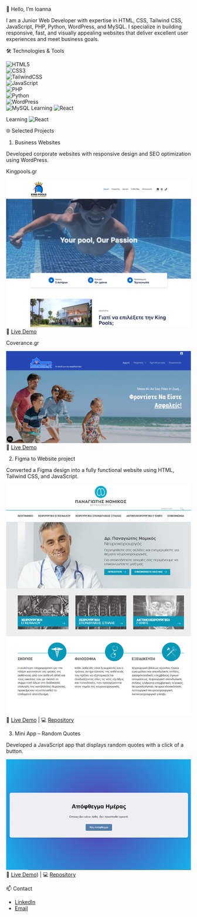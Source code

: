 👋 Hello, I’m Ioanna

I am a Junior Web Developer with expertise in HTML, CSS, Tailwind CSS, JavaScript, PHP, Python, WordPress, and MySQL.
I specialize in building responsive, fast, and visually appealing websites that deliver excellent user experiences and meet business goals.


🛠️ Technologies & Tools

![HTML5](https://img.shields.io/badge/HTML5-E34F26?style=for-the-badge&logo=html5&logoColor=white)  
![CSS3](https://img.shields.io/badge/CSS3-1572B6?style=for-the-badge&logo=css3&logoColor=white)  
![TailwindCSS](https://img.shields.io/badge/Tailwind_CSS-38B2AC?style=for-the-badge&logo=tailwind-css&logoColor=white)  
![JavaScript](https://img.shields.io/badge/JavaScript-F7DF1E?style=for-the-badge&logo=javascript&logoColor=black)  
![PHP](https://img.shields.io/badge/PHP-777BB4?style=for-the-badge&logo=php&logoColor=white)  
![Python](https://img.shields.io/badge/Python-3776AB?style=for-the-badge&logo=python&logoColor=white)  
![WordPress](https://img.shields.io/badge/WordPress-21759B?style=for-the-badge&logo=wordpress&logoColor=white)  
![MySQL](https://img.shields.io/badge/MySQL-005C84?style=for-the-badge&logo=mysql&logoColor=white) 
Learning ![React](https://img.shields.io/badge/React-61DAFB?style=for-the-badge&logo=react&logoColor=white)

Learning
![React](https://img.shields.io/badge/React-61DAFB?style=for-the-badge&logo=react&logoColor=white)


🌐 Selected Projects
1. Business Websites

Developed corporate websites with responsive design and SEO optimization using WordPress.

Kingpools.gr

![Business Website Screenshot](./assets/scr-kp.jpg) 
🔗 [Live Demo](https://www.kingpools.gr)

Coverance.gr

![Business Website Screenshot](./assets/scr-cov.jpg) 
🔗 [Live Demo](https://www.coverance.gr)


2. Figma to Website project

Converted a Figma design into a fully functional website using HTML, Tailwind CSS, and JavaScript.

![Figma Website Screenshot](./assets/figma-preview.jpg)  
🔗 [Live Demo](https://jeanne9999.github.io/figma-site/) | 💻 [Repository](https://github.com/Jeanne9999/figma-site)


3. Mini App – Random Quotes

Developed a JavaScript app that displays random quotes with a click of a button.

![Random Quotes App Screenshot](./assets/scr-quotes.jpg)  
🔗 [Live Demo](https://jeanne9999.github.io/quote-generator/)) | 💻 [Repository](https://github.com/Jeanne9999/quote-generator)


📫 Contact
- [LinkedIn](https://linkedin.com/in/ioanna-kotronaki-97403b255)  
- [Email](mailto:i.kotronaki@gmail.com)
